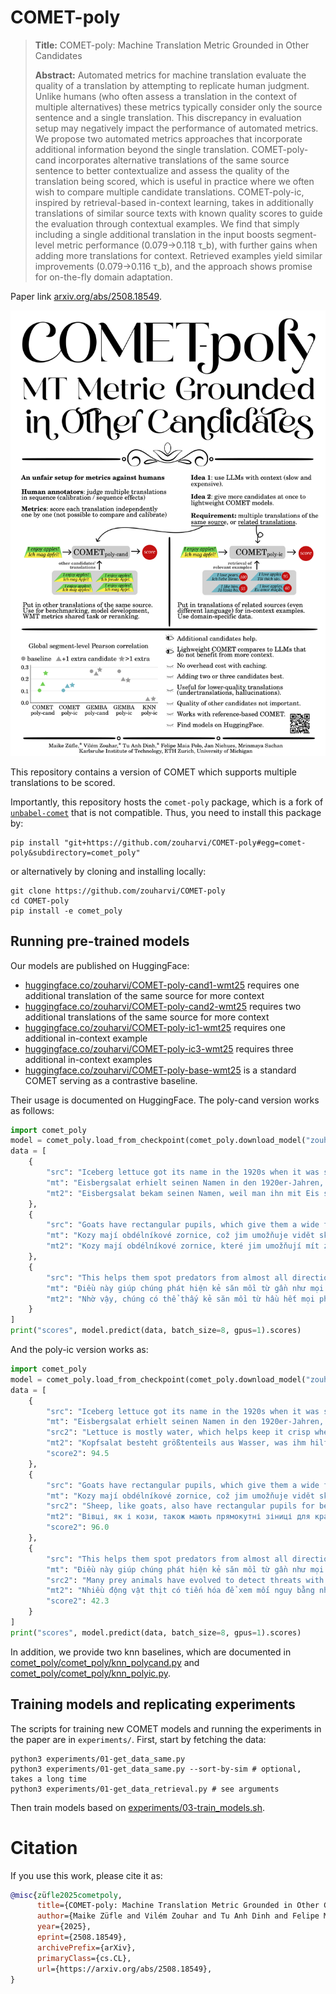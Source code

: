 # COMET-poly

> **Title:** COMET-poly: Machine Translation Metric Grounded in Other Candidates
>
> **Abstract:**
> Automated metrics for machine translation evaluate the quality of a translation by attempting to replicate human judgment.
> Unlike humans (who often assess a translation in the context of multiple alternatives) these metrics typically consider only the source sentence and a single translation.
> This discrepancy in evaluation setup may negatively impact the performance of automated metrics.
> We propose two automated metrics approaches that incorporate additional information beyond the single translation.
> COMET-poly-cand incorporates alternative translations of the same source sentence to better contextualize and assess the quality of the translation being scored, which is useful in practice where we often wish to compare multiple candidate translations.
> COMET-poly-ic, inspired by retrieval-based in-context learning, takes in additionally translations of similar source texts with known quality scores to guide the evaluation through contextual examples.
> We find that simply including a single additional translation in the input boosts segment-level metric performance (0.079→0.118 τ_b), with further gains when adding more translations for context.
> Retrieved examples yield similar improvements  (0.079→0.116 τ_b), and the approach shows promise for on-the-fly domain adaptation.

Paper link [arxiv.org/abs/2508.18549](https://arxiv.org/abs/2508.18549).

<img src="meta/poster.svg" width="1000vw">
<!-- <img src="meta/highlevel_model_poly.svg" width="100%"> -->

This repository contains a version of COMET which supports multiple translations to be scored.

Importantly, this repository hosts the `comet-poly` package, which is a fork of [`unbabel-comet`](https://github.com/Unbabel/COMET/) that is not compatible.
Thus, you need to install this package by:
```
pip install "git+https://github.com/zouharvi/COMET-poly#egg=comet-poly&subdirectory=comet_poly"
```
or alternatively by cloning and installing locally:
```
git clone https://github.com/zouharvi/COMET-poly
cd COMET-poly
pip install -e comet_poly
```

## Running pre-trained models

Our models are published on HuggingFace:
- [huggingface.co/zouharvi/COMET-poly-cand1-wmt25](https://huggingface.co/zouharvi/COMET-poly-cand1-wmt25) requires one additional translation of the same source for more context
- [huggingface.co/zouharvi/COMET-poly-cand2-wmt25](https://huggingface.co/zouharvi/COMET-poly-cand2-wmt25) requires two additional translations of the same source for more context
- [huggingface.co/zouharvi/COMET-poly-ic1-wmt25](https://huggingface.co/zouharvi/COMET-poly-ic1-wmt25) requires one additional in-context example
- [huggingface.co/zouharvi/COMET-poly-ic3-wmt25](https://huggingface.co/zouharvi/COMET-poly-ic3-wmt25) requires three additional in-context examples
- [huggingface.co/zouharvi/COMET-poly-base-wmt25](https://huggingface.co/zouharvi/COMET-poly-base-wmt25) is a standard COMET serving as a contrastive baseline.

Their usage is documented on HuggingFace.
The poly-cand version works as follows:
```python
import comet_poly
model = comet_poly.load_from_checkpoint(comet_poly.download_model("zouharvi/COMET-poly-cand1-wmt25"))
data = [
    {
        "src": "Iceberg lettuce got its name in the 1920s when it was shipped packed in ice to stay fresh.",
        "mt": "Eisbergsalat erhielt seinen Namen in den 1920er-Jahren, als er in Eis verpackt verschickt wurde, um frisch zu bleiben.",
        "mt2": "Eisbergsalat bekam seinen Namen, weil man ihn mit Eis schickte, damit er frisch bleibt.",
    },
    {
        "src": "Goats have rectangular pupils, which give them a wide field of vision—up to 320 degrees!",
        "mt": "Kozy mají obdélníkové zornice, což jim umožňuje vidět skoro všude kolem sebe, aniž by musely otáčet hlavou.",
        "mt2": "Kozy mají obdélníkové zornice, které jim umožňují mít zorné pole až 320 stupňů.",
    },
    {
        "src": "This helps them spot predators from almost all directions without moving their heads.",
        "mt": "Điều này giúp chúng phát hiện kẻ săn mồi từ gần như mọi hướng mà không cần quay đầu.",
        "mt2": "Nhờ vậy, chúng có thể thấy kẻ săn mồi từ hầu hết mọi phía mà không phải xoay đầu.",
    }
]
print("scores", model.predict(data, batch_size=8, gpus=1).scores)
```

And the poly-ic version works as:
```python
import comet_poly
model = comet_poly.load_from_checkpoint(comet_poly.download_model("zouharvi/COMET-poly-ic1-wmt25"))
data = [
    {
        "src": "Iceberg lettuce got its name in the 1920s when it was shipped packed in ice to stay fresh.",
        "mt": "Eisbergsalat erhielt seinen Namen in den 1920er-Jahren, als er in Eis verpackt verschickt wurde, um frisch zu bleiben.",
        "src2": "Lettuce is mostly water, which helps keep it crisp when chilled.",
        "mt2": "Kopfsalat besteht größtenteils aus Wasser, was ihm hilft, beim Kühlen knackig zu bleiben.",
        "score2": 94.5
    },
    {
        "src": "Goats have rectangular pupils, which give them a wide field of vision—up to 320 degrees!",
        "mt": "Kozy mají obdélníkové zornice, což jim umožňuje vidět skoro všude kolem sebe, aniž by musely otáčet hlavou.",
        "src2": "Sheep, like goats, also have rectangular pupils for better peripheral vision.",
        "mt2": "Вівці, як і кози, також мають прямокутні зіниці для кращого периферичного зору.",
        "score2": 96.0
    },
    {
        "src": "This helps them spot predators from almost all directions without moving their heads.",
        "mt": "Điều này giúp chúng phát hiện kẻ săn mồi từ gần như mọi hướng mà không cần quay đầu.",
        "src2": "Many prey animals have evolved to detect threats with minimal movement.",
        "mt2": "Nhiều động vật thịt có tiến hóa để xem mối nguy bằng nhỏ đi lại.",
        "score2": 42.3
    }
]
print("scores", model.predict(data, batch_size=8, gpus=1).scores)
```

In addition, we provide two knn baselines, which are documented in [comet_poly/comet_poly/knn_polycand.py](comet_poly/comet_poly/knn_polycand.py) and [comet_poly/comet_poly/knn_polyic.py](comet_poly/comet_poly/knn_polyic.py).

## Training models and replicating experiments

The scripts for training new COMET models and running the experiments in the paper are in `experiments/`.
First, start by fetching the data:
```
python3 experiments/01-get_data_same.py
python3 experiments/01-get_data_same.py --sort-by-sim # optional, takes a long time
python3 experiments/01-get_data_retrieval.py # see arguments
```

Then train models based on [experiments/03-train_models.sh](experiments/03-train_models.sh).

# Citation

If you use this work, please cite it as:
```bibtex
@misc{züfle2025cometpoly,
      title={COMET-poly: Machine Translation Metric Grounded in Other Candidates}, 
      author={Maike Züfle and Vilém Zouhar and Tu Anh Dinh and Felipe Maia Polo and Jan Niehues and Mrinmaya Sachan},
      year={2025},
      eprint={2508.18549},
      archivePrefix={arXiv},
      primaryClass={cs.CL},
      url={https://arxiv.org/abs/2508.18549}, 
}
```
